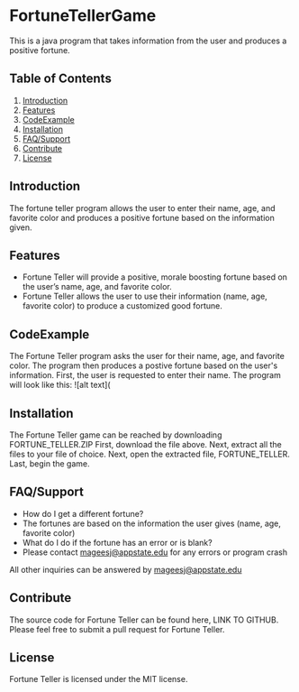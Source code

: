 # FortuneTellerGame
This is a java program that takes information from the user and produces a positive fortune.

## **Table of Contents**

1.	[Introduction](#Introduction)
2.	[Features](#Features)
3.	[CodeExample](#CodeExample)
4.	[Installation](#Installation)
5.	[FAQ/Support](#FAQ/Support)
6.	[Contribute](#Contribute)
7.	[License](#License)

## Introduction

The fortune teller program allows the user to enter their name, age, and favorite color and produces a positive fortune based on the information given.

## Features

*	Fortune Teller will provide a positive, morale boosting fortune based on the user’s name, age, and favorite color.
* Fortune Teller allows the user to use their information (name, age, favorite color) to produce a customized good fortune.

## CodeExample
The Fortune Teller program asks the user for their name, age, and favorite color. The program then produces a postive fortune based on the user's information. 
First, the user is requested to enter their name.
The program will look like this:
![alt text](


## Installation

The Fortune Teller game can be reached by downloading FORTUNE_TELLER.ZIP 
First, download the file above.
Next, extract all the files to your file of choice.
Next, open the extracted file, FORTUNE_TELLER.
Last, begin the game.


## FAQ/Support

*	How do I get a different fortune?
*	The fortunes are based on the information the user gives (name, age, favorite color)
*	What do I do if the fortune has an error or is blank?
*	Please contact mageesj@appstate.edu for any errors or program crash

All other inquiries can be answered by mageesj@appstate.edu

## Contribute

The source code for Fortune Teller can be found here, LINK TO GITHUB.
Please feel free to submit a pull request for Fortune Teller.

## License

Fortune Teller is licensed under the MIT license.


